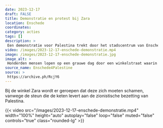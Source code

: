```yaml
---
date: 2023-12-17
draft: FALSE
title: Demonstratie en protest bij Zara
location: Enschede
coordinates: 
category: acties
tags: []
description: > 
 Een demonstratie voor Palestina trekt door het stadscentrum van Enschede. Mensen lopen met Palestijnse vlaggen, borden en spandoeken. Hieronder valt ook een meterslange vlag die door meerdere mensen tegelijkertijd wordt gedragen. Er worden toespraken gehouden. 
video: /images/2023-12-17-enschede-demonstratie.mp4
image: /images/2023-12-17-enschede-demonstratie.jpg
image_alt: > 
 Honderden mensen lopen op een grauwe dag door een winkelstraat waarin winterverlichting hangt. Zij dragen Palestijnse vlaggen en borden met daarop oproepen tot een staakt-het-vuren. Vooraan de stoet rechts in beeld dragen kinderen een groot spandoek met daarop (in het Engels) de tekst 'Ze hebben namen. Ze hadden dromen', met daarbij de namen van duizenden mensen die door de zionisten vermoord zijn.
source_name: Enschede4Palestine
source: > 
 https://archive.ph/RcjY6
---
```

Bij de winkel Zara wordt er geroepen dat deze zich moeten schamen, vanwege de steun die de keten levert aan de zionistische bezetting van Palestina.

{{< video src="/images/2023-12-17-enschede-demonstratie.mp4" width="100%" height="auto" autoplay="false" loop="false" muted="false" controls="true" class="rounded-lg" >}}